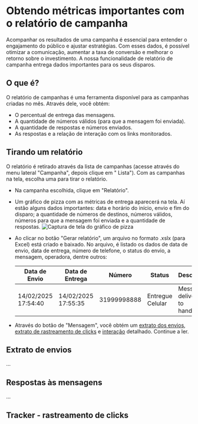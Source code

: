 <script setup>
  import NoteComponent from './components/Note.md';
  import AsideArticle from "./components/AsideArticle.vue";
</script>

<div style="margin-bottom: 2rem">
  <NoteComponent/>
</div>

# Obtendo métricas importantes com o relatório de campanha

<AsideArticle/>

Acompanhar os resultados de uma campanha é essencial para entender o engajamento do público e ajustar estratégias. Com
esses dados, é possível otimizar a comunicação, aumentar a taxa de conversão e melhorar o retorno sobre o investimento.
A nossa funcionalidade de relatório de campanha entrega dados importantes para os seus disparos.

## O que é?

O relatório de campanhas é uma ferramenta disponível para as campanhas criadas no mês. Através dele, você obtém:

- O percentual de entrega das mensagens.
- A quantidade de números válidos (para que a mensagem foi enviada).
- A quantidade de respostas e números enviados.
- As respostas e a relação de interação com os links monitorados.

## Tirando um relatório

O relatório é retirado através da lista de campanhas (acesse através do menu lateral "Campanha", depois clique em "
Lista"). Com as campanhas na tela, escolha uma para tirar o relatório.

- Na campanha escolhida, clique em "Relatório".
- Um gráfico de pizza com as métricas de entrega aparecerá na tela. Aí estão alguns dados importantes: data e horário do
  início, envio e fim do disparo; a quantidade de números de destinos, números válidos, números para que a mensagem foi
  enviada e a quantidade de respostas.
  ![Captura de tela do gráfico de pizza](/img/tutorial/pizza-data.png)
- Ao clicar no botão "Gerar relatório", um arquivo no formato .xslx (para Excel) está criado e baixado. No arquivo, é
  listado os dados de data de envio, data de entrega, número de telefone, o status do envio, a mensagem, operadora,
  dentre outros:

  | Data de Envio       | Data de Entrega     | Número      | Status           | Descrição                    | Mensagem                                  | Operadora | Tipo  |
  |---------------------|---------------------|-------------|------------------|------------------------------|-------------------------------------------|-----------|-------|
  | 14/02/2025 17:54:40 | 14/02/2025 17:55:35 | 31999998888 | Entregue Celular | Message delivered to handset | Mensagem... <https://allcancesms.com.br/> | VIVO      | Móvel |

- Através do botão de "Mensagem", você obtém um [extrato dos envios](#extrato-de-envios), [extrato de rastreamento de clicks](#tracker-rastreamento-de-clicks) e [interação](#respostas-as-mensagens) detalhado. Continue a ler.

## Extrato de envios

...

## Respostas às mensagens

...

## Tracker - rastreamento de clicks